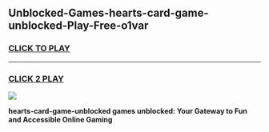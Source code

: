 
## Unblocked-Games-hearts-card-game-unblocked-Play-Free-o1var
<h3>
<a href="https://premium76.site?title=hearts-card-game-unblocked&ref=23A">CLICK TO PLAY</a></h3>
<hr>

<h3>
<a href="https://premium76.site?title=hearts-card-game-unblocked&ref=23A">CLICK 2 PLAY</a>
  
</h3>

<a href="https://premium76.site?title=hearts-card-game-unblocked&ref=23A"><img src="https://clearcache.store/games.png"></a>


**hearts-card-game-unblocked games unblocked: Your Gateway to Fun and Accessible Online Gaming**
